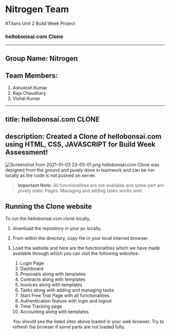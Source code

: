 # Nitrogen Team
#Titans Unit 2 Build Week Project
### hellobonsai.com Clone
---
Group Name: Nitrogen
---
Team Members:
---
1. Ashutosh Kumar
2. Raja Chaudhary
3. Vishal Kumar
---
title: hellobonsai.com CLONE
---
description: Created a Clone of hellobonsai.com using HTML, CSS, JAVASCRIPT for Build Week Assessment!
---
![Screenshot from 2021-01-03 23-05-01.png](https://user-images.githubusercontent.com/40117155/100494281-58224c00-3166-11eb-9ad9-9bfaee9c5641.png)
hellobonsai.com Clone was designed from the ground and purely done in teamwork and can be run locally as the code is not pushed on server.

> **Important Note:** All functionalities are not available and some part are purely static Pages. Managing and adding tasks works well.

## Running the Clone website

To run the hellobonsai.com clone locally, 

1.  download the repository in your pc locally.
2.  From within the directory, copy file in your local internet browser.
3.  Load the website and here are the functionalities which we have made available through which you can visit the following websites:
    1. Login Page
    2. Dashboard
    3. Proposals along with templates
    4. Contracts along with templates
    5. Invoices along with templates
    6. Tasks along with adding and managing tasks
    7. Start Free Trial Page with all functionalities
    8. Authentication feature with login and logout
    9. Time Tracking page
    10. Accounting along with templates

    You should see the listed sites above loaded in your web browser. Try to refresh the browser if some parts are not loaded fully. 
    

